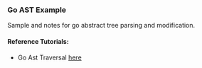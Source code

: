 ### Go AST Example
Sample and notes for go abstract tree parsing and modification.

#### Reference Tutorials:
- Go Ast Traversal [here](https://zupzup.org/go-ast-traversal/)
